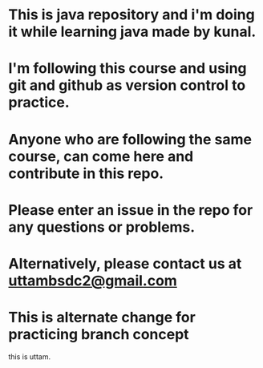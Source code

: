 # This is java repository and i'm doing it while learning java made by kunal.
# I'm following this course and using git and github as version control to practice. 
# Anyone who are following the same course, can come here and contribute in this repo.
# Please enter an issue in the repo for any questions or problems.
# Alternatively, please contact us at uttambsdc2@gmail.com
# This is alternate change for practicing branch concept
this is uttam.